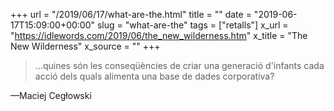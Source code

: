 +++
url = "/2019/06/17/what-are-the.html"
title = ""
date = "2019-06-17T15:09:00+00:00"
slug = "what-are-the"
tags = ["retalls"]
x_url = "https://idlewords.com/2019/06/the_new_wilderness.htm"
x_title = "The New Wilderness"
x_source = ""
+++


> …quines són les conseqüències de criar una generació d'infants cada acció dels quals alimenta una base de dades corporativa?

—Maciej Cegłowski
